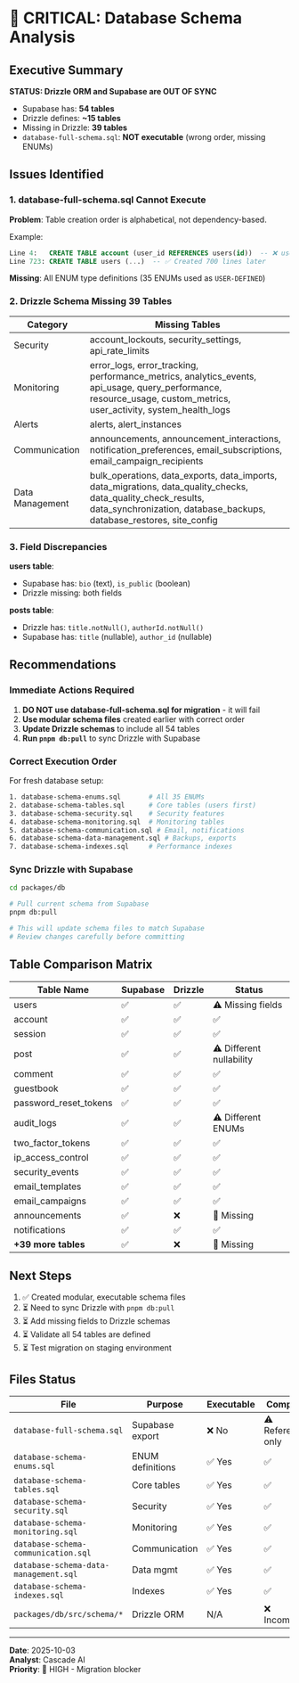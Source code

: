# 🚨 CRITICAL: Database Schema Analysis

## Executive Summary

**STATUS: Drizzle ORM and Supabase are OUT OF SYNC**

- Supabase has: **54 tables**
- Drizzle defines: **~15 tables**
- Missing in Drizzle: **39 tables**
- `database-full-schema.sql`: **NOT executable** (wrong order, missing ENUMs)

## Issues Identified

### 1. database-full-schema.sql Cannot Execute

**Problem**: Table creation order is alphabetical, not dependency-based.

Example:
```sql
Line 4:   CREATE TABLE account (user_id REFERENCES users(id))  -- ❌ users doesn't exist yet
Line 723: CREATE TABLE users (...)  -- ✅ Created 700 lines later
```

**Missing**: All ENUM type definitions (35 ENUMs used as `USER-DEFINED`)

### 2. Drizzle Schema Missing 39 Tables

| Category | Missing Tables |
|----------|---------------|
| Security | account_lockouts, security_settings, api_rate_limits |
| Monitoring | error_logs, error_tracking, performance_metrics, analytics_events, api_usage, query_performance, resource_usage, custom_metrics, user_activity, system_health_logs |
| Alerts | alerts, alert_instances |
| Communication | announcements, announcement_interactions, notification_preferences, email_subscriptions, email_campaign_recipients |
| Data Management | bulk_operations, data_exports, data_imports, data_migrations, data_quality_checks, data_quality_check_results, data_synchronization, database_backups, database_restores, site_config |

### 3. Field Discrepancies

**users table**:
- Supabase has: `bio` (text), `is_public` (boolean)
- Drizzle missing: both fields

**posts table**:
- Drizzle has: `title.notNull()`, `authorId.notNull()`
- Supabase has: `title` (nullable), `author_id` (nullable)

## Recommendations

### Immediate Actions Required

1. **DO NOT use database-full-schema.sql for migration** - it will fail
2. **Use modular schema files** created earlier with correct order
3. **Update Drizzle schemas** to include all 54 tables
4. **Run `pnpm db:pull`** to sync Drizzle with Supabase

### Correct Execution Order

For fresh database setup:
```bash
1. database-schema-enums.sql       # All 35 ENUMs
2. database-schema-tables.sql      # Core tables (users first)
3. database-schema-security.sql    # Security features
4. database-schema-monitoring.sql  # Monitoring tables
5. database-schema-communication.sql # Email, notifications
6. database-schema-data-management.sql # Backups, exports
7. database-schema-indexes.sql     # Performance indexes
```

### Sync Drizzle with Supabase

```bash
cd packages/db

# Pull current schema from Supabase
pnpm db:pull

# This will update schema files to match Supabase
# Review changes carefully before committing
```

## Table Comparison Matrix

| Table Name | Supabase | Drizzle | Status |
|------------|----------|---------|--------|
| users | ✅ | ✅ | ⚠️ Missing fields |
| account | ✅ | ✅ | ✅ |
| session | ✅ | ✅ | ✅ |
| post | ✅ | ✅ | ⚠️ Different nullability |
| comment | ✅ | ✅ | ✅ |
| guestbook | ✅ | ✅ | ✅ |
| password_reset_tokens | ✅ | ✅ | ✅ |
| audit_logs | ✅ | ✅ | ⚠️ Different ENUMs |
| two_factor_tokens | ✅ | ✅ | ✅ |
| ip_access_control | ✅ | ✅ | ✅ |
| security_events | ✅ | ✅ | ✅ |
| email_templates | ✅ | ✅ | ✅ |
| email_campaigns | ✅ | ✅ | ✅ |
| announcements | ✅ | ❌ | 🚨 Missing |
| notifications | ✅ | ✅ | ✅ |
| **+39 more tables** | ✅ | ❌ | 🚨 Missing |

## Next Steps

1. ✅ Created modular, executable schema files
2. ⏳ Need to sync Drizzle with `pnpm db:pull`
3. ⏳ Add missing fields to Drizzle schemas
4. ⏳ Validate all 54 tables are defined
5. ⏳ Test migration on staging environment

## Files Status

| File | Purpose | Executable | Complete |
|------|---------|------------|----------|
| `database-full-schema.sql` | Supabase export | ❌ No | ⚠️ Reference only |
| `database-schema-enums.sql` | ENUM definitions | ✅ Yes | ✅ |
| `database-schema-tables.sql` | Core tables | ✅ Yes | ✅ |
| `database-schema-security.sql` | Security | ✅ Yes | ✅ |
| `database-schema-monitoring.sql` | Monitoring | ✅ Yes | ✅ |
| `database-schema-communication.sql` | Communication | ✅ Yes | ✅ |
| `database-schema-data-management.sql` | Data mgmt | ✅ Yes | ✅ |
| `database-schema-indexes.sql` | Indexes | ✅ Yes | ✅ |
| `packages/db/src/schema/*` | Drizzle ORM | N/A | ❌ Incomplete |

---
**Date**: 2025-10-03  
**Analyst**: Cascade AI  
**Priority**: 🔴 HIGH - Migration blocker
